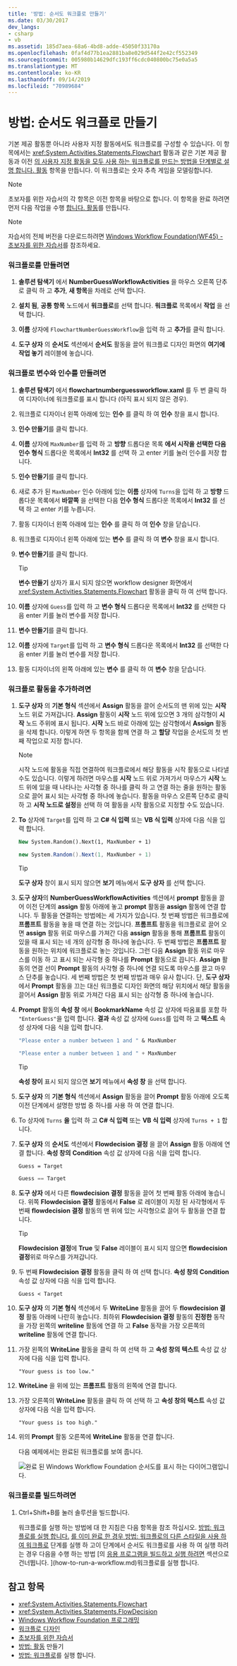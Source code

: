 ```yaml
---
title: '방법: 순서도 워크플로 만들기'
ms.date: 03/30/2017
dev_langs:
- csharp
- vb
ms.assetid: 185d7aea-68a6-4bd8-adde-45050f33170a
ms.openlocfilehash: 0faf4d77b1ea2881ba8e029d544f2e42cf552349
ms.sourcegitcommit: 005980b14629dfc193ff6cdc040800bc75e0a5a5
ms.translationtype: MT
ms.contentlocale: ko-KR
ms.lasthandoff: 09/14/2019
ms.locfileid: "70989684"
---
```

# <a name="how-to-create-a-flowchart-workflow"></a>방법: 순서도 워크플로 만들기
기본 제공 활동뿐 아니라 사용자 지정 활동에서도 워크플로를 구성할 수 있습니다. 이 항목에서는 <xref:System.Activities.Statements.Flowchart> 활동과 같은 기본 제공 활동과 이전 [의 사용자 지정 활동을 모두 사용 하는 워크플로를 만드는 방법을 단계별로 설명 합니다. 활동](how-to-create-an-activity.md) 항목을 만듭니다. 이 워크플로는 숫자 추측 게임을 모델링합니다.  
  
> [!NOTE]
> 초보자를 위한 자습서의 각 항목은 이전 항목을 바탕으로 합니다. 이 항목을 완료 하려면 먼저 다음 작업을 수행 [합니다. 활동](how-to-create-an-activity.md)를 만듭니다.  
  
> [!NOTE]
> 자습서의 전체 버전을 다운로드하려면 [Windows Workflow Foundation(WF45) - 초보자를 위한 자습서](https://go.microsoft.com/fwlink/?LinkID=248976)를 참조하세요.  
  
### <a name="to-create-the-workflow"></a>워크플로를 만들려면  
  
1. **솔루션 탐색기** 에서 **NumberGuessWorkflowActivities** 을 마우스 오른쪽 단추로 클릭 하 고 **추가**, **새 항목**을 차례로 선택 합니다.  
  
2. **설치 됨**, **공통 항목** 노드에서 **워크플로**를 선택 합니다. **워크플로** 목록에서 **작업** 을 선택 합니다.  
  
3. **이름** 상자에 `FlowchartNumberGuessWorkflow`을 입력 하 고 **추가**를 클릭 합니다.  
  
4. **도구 상자** 의 **순서도** 섹션에서 **순서도** 활동을 끌어 워크플로 디자인 화면의 **여기에 작업 놓기** 레이블에 놓습니다.  
  
### <a name="to-create-the-workflow-variables-and-arguments"></a>워크플로 변수와 인수를 만들려면  
  
1. **솔루션 탐색기** 에서 **flowchartnumberguessworkflow.xaml** 를 두 번 클릭 하 여 디자이너에 워크플로를 표시 합니다 (아직 표시 되지 않은 경우).  
  
2. 워크플로 디자이너 왼쪽 아래에 있는 **인수** 를 클릭 하 여 **인수** 창을 표시 합니다.  
  
3. **인수 만들기**를 클릭 합니다.  
  
4. **이름** 상자에 `MaxNumber`를 입력 하 고 **방향** 드롭다운 목록 **에서 시작을 선택한 다음** **인수 형식** 드롭다운 목록에서 **Int32** 를 선택 하 고 enter 키를 눌러 인수를 저장 합니다.  
  
5. **인수 만들기**를 클릭 합니다.  
  
6. 새로 추가 된 `MaxNumber` 인수 아래에 있는 **이름** 상자에 `Turns`을 입력 하 고 **방향** 드롭다운 목록에서 **바깥쪽** 을 선택한 다음 **인수 형식** 드롭다운 목록에서 **Int32** 를 선택 하 고 enter 키를 누릅니다.  
  
7. 활동 디자이너 왼쪽 아래에 있는 **인수** 를 클릭 하 여 **인수** 창을 닫습니다.  
  
8. 워크플로 디자이너 왼쪽 아래에 있는 **변수** 를 클릭 하 여 **변수** 창을 표시 합니다.  
  
9. **변수 만들기**를 클릭 합니다.  
  
    > [!TIP]
    > **변수 만들기** 상자가 표시 되지 않으면 workflow designer 화면에서 <xref:System.Activities.Statements.Flowchart> 활동을 클릭 하 여 선택 합니다.  
  
10. **이름** 상자에 `Guess`를 입력 하 고 **변수 형식** 드롭다운 목록에서 **Int32** 를 선택한 다음 enter 키를 눌러 변수를 저장 합니다.  
  
11. **변수 만들기**를 클릭 합니다.  
  
12. **이름** 상자에 `Target`를 입력 하 고 **변수 형식** 드롭다운 목록에서 **Int32** 를 선택한 다음 enter 키를 눌러 변수를 저장 합니다.  
  
13. 활동 디자이너의 왼쪽 아래에 있는 **변수** 를 클릭 하 여 **변수** 창을 닫습니다.  
  
### <a name="to-add-the-workflow-activities"></a>워크플로 활동을 추가하려면  
  
1. **도구 상자** 의 **기본 형식** 섹션에서 **Assign** 활동을 끌어 순서도의 맨 위에 있는 **시작** 노드 위로 가져갑니다. **Assign** 활동이 **시작** 노드 위에 있으면 3 개의 삼각형이 **시작** 노드 주위에 표시 됩니다. **시작** 노드 바로 아래에 있는 삼각형에서 **Assign** 활동을 삭제 합니다. 이렇게 하면 두 항목을 함께 연결 하 고 **할당** 작업을 순서도의 첫 번째 작업으로 지정 합니다.  
  
    > [!NOTE]
    > 시작 노드에 활동을 직접 연결하여 워크플로에서 해당 활동을 시작 활동으로 나타낼 수도 있습니다. 이렇게 하려면 마우스를 **시작** 노드 위로 가져가서 마우스가 **시작** 노드 위에 있을 때 나타나는 사각형 중 하나를 클릭 하 고 연결 하는 줄을 원하는 활동으로 끌어 표시 되는 사각형 중 하나에 놓습니다. 활동을 마우스 오른쪽 단추로 클릭 하 고 **시작 노드로 설정**을 선택 하 여 활동을 시작 활동으로 지정할 수도 있습니다.  
  
2. **To** 상자에 `Target`를 입력 하 고  **C# 식 입력** 또는 **VB 식 입력** 상자에 다음 식을 입력 합니다.  
  
    ```vb  
    New System.Random().Next(1, MaxNumber + 1)  
    ```  
  
    ```csharp  
    new System.Random().Next(1, MaxNumber + 1)  
    ```  
  
    > [!TIP]
    > **도구 상자** 창이 표시 되지 않으면 **보기** 메뉴에서 **도구 상자** 를 선택 합니다.  
  
3. **도구 상자**의 **NumberGuessWorkflowActivities** 섹션에서 **prompt** 활동을 끌어 이전 단계의 **assign** 활동 아래에 놓고 **prompt** 활동을 **assign** 활동에 연결 합니다. 두 활동을 연결하는 방법에는 세 가지가 있습니다. 첫 번째 방법은 워크플로에 **프롬프트** 활동을 놓을 때 연결 하는 것입니다. **프롬프트** 활동을 워크플로로 끌어 오면 **assign** 활동 위로 마우스를 가져간 다음 **assign** 활동을 통해 **프롬프트** 활동이 있을 때 표시 되는 네 개의 삼각형 중 하나에 놓습니다. 두 번째 방법은 **프롬프트** 활동을 원하는 위치에 워크플로로 놓는 것입니다. 그런 다음 **Assign** 활동 위로 마우스를 이동 하 고 표시 되는 사각형 중 하나를 **Prompt** 활동으로 끕니다. **Assign** 활동의 연결 선이 **Prompt** 활동의 사각형 중 하나에 연결 되도록 마우스를 끌고 마우스 단추를 놓습니다. 세 번째 방법은 첫 번째 방법과 매우 유사 합니다. 단, **도구 상자**에서 **Prompt** 활동을 끄는 대신 워크플로 디자인 화면의 해당 위치에서 해당 활동을 끌어서 **Assign** 활동 위로 가져간 다음 표시 되는 삼각형 중 하나에 놓습니다.  
  
4. **Prompt** 활동의 **속성 창** 에서 **BookmarkName** 속성 값 상자에 따옴표를 포함 하 `"EnterGuess"`을 입력 합니다. **결과** 속성 값 상자에 `Guess`를 입력 하 고 **텍스트** 속성 상자에 다음 식을 입력 합니다.  
  
    ```vb  
    "Please enter a number between 1 and " & MaxNumber  
    ```  
  
    ```csharp  
    "Please enter a number between 1 and " + MaxNumber  
    ```  
  
    > [!TIP]
    > **속성 창이** 표시 되지 않으면 **보기** 메뉴에서 **속성 창** 을 선택 합니다.  
  
5. **도구 상자** 의 **기본 형식** 섹션에서 **Assign** 활동을 끌어 **Prompt** 활동 아래에 오도록 이전 단계에서 설명한 방법 중 하나를 사용 하 여 연결 합니다.  
  
6. To 상자에 `Turns` **을** 입력 하 고  **C# 식 입력** 또는 **VB 식 입력** 상자에 `Turns + 1` 합니다.  
  
7. **도구 상자** 의 **순서도** 섹션에서 **Flowdecision 결정** 을 끌어 **Assign** 활동 아래에 연결 합니다. **속성 창의** **Condition** 속성 값 상자에 다음 식을 입력 합니다.  
  
    ```vb  
    Guess = Target  
    ```  
  
    ```csharp  
    Guess == Target  
    ```  
  
8. **도구 상자** 에서 다른 **flowdecision 결정** 활동을 끌어 첫 번째 활동 아래에 놓습니다. 위쪽 **Flowdecision 결정** 활동에서 **False** 로 레이블이 지정 된 사각형에서 두 번째 **flowdecision 결정** 활동의 맨 위에 있는 사각형으로 끌어 두 활동을 연결 합니다.  
  
    > [!TIP]
    > **Flowdecision 결정**에 **True** 및 **False** 레이블이 표시 되지 않으면 **flowdecision 결정**위로 마우스를 가져갑니다.  
  
9. 두 번째 **Flowdecision 결정** 활동을 클릭 하 여 선택 합니다. **속성 창의** **Condition** 속성 값 상자에 다음 식을 입력 합니다.  
  
    ```text
    Guess < Target
    ```  
  
10. **도구 상자** 의 **기본 형식** 섹션에서 두 **WriteLine** 활동을 끌어 두 **flowdecision 결정** 활동 아래에 나란히 놓습니다. 최하위 **Flowdecision 결정** 활동의 **진정한** 동작을 가장 왼쪽의 **writeline** 활동에 연결 하 고 **False** 동작을 가장 오른쪽의 **writeline** 활동에 연결 합니다.  
  
11. 가장 왼쪽의 **WriteLine** 활동을 클릭 하 여 선택 하 고 **속성 창의** **텍스트** 속성 값 상자에 다음 식을 입력 합니다.  
  
    ```text
    "Your guess is too low."  
    ```  
  
12. **WriteLine** 을 위에 있는 **프롬프트** 활동의 왼쪽에 연결 합니다.  
  
13. 가장 오른쪽의 **WriteLine** 활동을 클릭 하 여 선택 하 고 **속성 창의** **텍스트** 속성 값 상자에 다음 식을 입력 합니다.  
  
    ```text
    "Your guess is too high."  
    ```  
  
14. 위의 **Prompt** 활동 오른쪽에 **WriteLine** 활동을 연결 합니다.  
  
     다음 예제에서는 완료된 워크플로를 보여 줍니다.  
  
     ![완료 된 Windows Workflow Foundation 순서도를 표시 하는 다이어그램입니다.](./media/how-to-create-a-flowchart-workflow/completed-windows-workflow-flowchart.png)  
  
### <a name="to-build-the-workflow"></a>워크플로를 빌드하려면  
  
1. Ctrl+Shift+B를 눌러 솔루션을 빌드합니다.  
  
     워크플로를 실행 하는 방법에 대 한 지침은 다음 항목을 참조 하십시오. [방법: 워크플로를 실행 합니다.](how-to-run-a-workflow.md) [를 이미 완료 한 경우 방법: 워크플로의 다른 스타일을 사용 하 여 워크플로](how-to-run-a-workflow.md) 단계를 실행 하 고이 단계에서 순서도 워크플로를 사용 하 여 실행 하려는 경우 다음을 수행 하는 방법 [의 [응용 프로그램을 빌드하고 실행 하려면](how-to-run-a-workflow.md#BKMK_ToRunTheApplication) 섹션으로 건너뜁니다. ](how-to-run-a-workflow.md)워크플로를 실행 합니다.  
  
## <a name="see-also"></a>참고 항목

- <xref:System.Activities.Statements.Flowchart>
- <xref:System.Activities.Statements.FlowDecision>
- [Windows Workflow Foundation 프로그래밍](programming.md)
- [워크플로 디자인](designing-workflows.md)
- [초보자를 위한 자습서](getting-started-tutorial.md)
- [방법: 활동](how-to-create-an-activity.md) 만들기
- [방법: 워크플로](how-to-run-a-workflow.md)를 실행 합니다.

